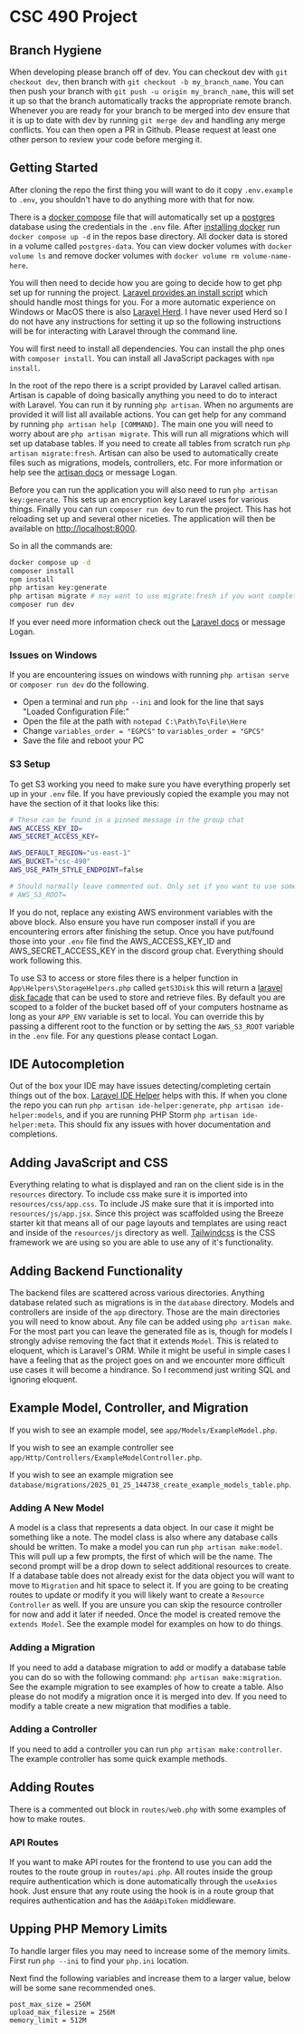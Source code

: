 # CSC 490 Project

## Branch Hygiene

When developing please branch off of dev. You can checkout dev with `git checkout dev`, then branch with `git checkout -b my_branch_name`. You can then push your branch with `git push -u origin my_branch_name`, this will set it up so that the branch automatically tracks the appropriate remote branch. Whenever you are ready for your branch to be merged into dev ensure that it is up to date with dev by running `git merge dev` and handling any merge conflicts. You can then open a PR in Github. Please request at least one other person to review your code before merging it.

## Getting Started

After cloning the repo the first thing you will want to do it copy `.env.example` to `.env`, you shouldn't have to do anything more with that for now.

There is a [docker compose](https://docs.docker.com/compose/) file that will automatically set up a [postgres](https://www.postgresql.org/) database using the credentials in the `.env` file. After [installing docker](https://docs.docker.com/get-started/) run `docker compose up -d` in the repos base directory. All docker data is stored in a volume called `postgres-data`. You can view docker volumes with `docker volume ls` and remove docker volumes with `docker volume rm volume-name-here`.

You will then need to decide how you are going to decide how to get php set up for running the project. [Laravel provides an install script](https://laravel.com/docs/11.x#installing-php) which should handle most things for you. For a more automatic experience on Windows or MacOS there is also [Laravel Herd](https://herd.laravel.com/). I have never used Herd so I do not have any instructions for setting it up so the following instructions will be for interacting with Laravel through the command line.

You will first need to install all dependencies. You can install the php ones with `composer install`. You can install all JavaScript packages with `npm install`.

In the root of the repo there is a script provided by Laravel called artisan. Artisan is capable of doing basically anything you need to do to interact with Laravel. You can run it by running `php artisan`. When no arguments are provided it will list all available actions. You can get help for any command by running `php artisan help [COMMAND]`. The main one you will need to worry about are `php artisan migrate`. This will run all migrations which will set up database tables. If you need to create all tables from scratch run `php artisan migrate:fresh`. Artisan can also be used to automatically create files such as migrations, models, controllers, etc. For more information or help see the [artisan docs](https://laravel.com/docs/11.x/artisan#main-content) or message Logan.

Before you can run the application you will also need to run `php artisan key:generate`. This sets up an encryption key Laravel uses for various things. Finally you can run `composer run dev` to run the project. This has hot reloading set up and several other niceties. The application will then be available on [http://localhost:8000](http://localhost:8000).

So in all the commands are:

```bash
docker compose up -d
composer install
npm install
php artisan key:generate
php artisan migrate # may want to use migrate:fresh if you want completely fresh tables
composer run dev
```

If you ever need more information check out the [Laravel docs](https://laravel.com/docs/11.x) or message Logan.

### Issues on Windows

If you are encountering issues on windows with running `php artisan serve` or `composer run dev` do the following.

- Open a terminal and run `php --ini` and look for the line that says "Loaded Configuration File:"
- Open the file at the path with `notepad C:\Path\To\File\Here`
- Change `variables_order = "EGPCS"` to `variables_order = "GPCS"`
- Save the file and reboot your PC

### S3 Setup

To get S3 working you need to make sure you have everything properly set up in your `.env` file. If you have previously copied the example you may not have the section of it that looks like this:

```bash
# These can be found in a pinned message in the group chat
AWS_ACCESS_KEY_ID=
AWS_SECRET_ACCESS_KEY=

AWS_DEFAULT_REGION="us-east-1"
AWS_BUCKET="csc-490"
AWS_USE_PATH_STYLE_ENDPOINT=false

# Should normally leave commented out. Only set if you want to use someone elses file root for testing purposes or if you want a fresh set of files.
# AWS_S3_ROOT=
```

If you do not, replace any existing AWS environment variables with the above block. Also ensure you have run composer install if you are encountering errors after finishing the setup. Once you have put/found those into your `.env` file find the AWS_ACCESS_KEY_ID and AWS_SECRET_ACCESS_KEY in the discord group chat. Everything should work following this.

To use S3 to access or store files there is a helper function in `App\Helpers\StorageHelpers.php` called `getS3Disk` this will return a [laravel disk facade](https://laravel.com/docs/11.x/filesystem#obtaining-disk-instances) that can be used to store and retrieve files. By default you are scoped to a folder of the bucket based off of your computers hostname as long as your `APP_ENV` variable is set to local. You can override this by passing a different root to the function or by setting the `AWS_S3_ROOT` variable in the `.env` file. For any questions please contact Logan.

## IDE Autocompletion

Out of the box your IDE may have issues detecting/completing certain things out of the box. [Laravel IDE Helper](https://github.com/barryvdh/laravel-ide-helper) helps with this. If when you clone the repo you can run `php artisan ide-helper:generate`, `php artisan ide-helper:models`, and if you are running PHP Storm `php artisan ide-helper:meta`. This should fix any issues with hover documentation and completions.

## Adding JavaScript and CSS

Everything relating to what is displayed and ran on the client side is in the `resources` directory. To include css make sure it is imported into `resources/css/app.css`. To include JS make sure that it is imported into `resources/js/app.jsx`. Since this project was scaffolded using the Breeze starter kit that means all of our page layouts and templates are using react and inside of the `resources/js` directory as well. [Tailwindcss](https://tailwindcss.com/) is the CSS framework we are using so you are able to use any of it's functionality.

## Adding Backend Functionality

The backend files are scattered across various directories. Anything database related such as migrations is in the `database` directory. Models and controllers are inside of the `app` directory. Those are the main directories you will need to know about. Any file can be added using `php artisan make`. For the most part you can leave the generated file as is, though for models I strongly advise removing the fact that it extends `Model`. This is related to eloquent, which is Laravel's ORM. While it might be useful in simple cases I have a feeling that as the project goes on and we encounter more difficult use cases it will become a hindrance. So I recommend just writing SQL and ignoring eloquent.


## Example Model, Controller, and Migration

If you wish to see an example model, see `app/Models/ExampleModel.php`.

If you wish to see an example controller see `app/Http/Controllers/ExampleModelController.php`.

If you wish to see an example migration see `database/migrations/2025_01_25_144738_create_example_models_table.php`.

### Adding A New Model

A model is a class that represents a data object. In our case it might be something like a note. The model class is also where any database calls should be written. To make a model you can run `php artisan make:model`. This will pull up a few prompts, the first of which will be the name. The second prompt will be a drop down to select additional resources to create. If a database table does not already exist for the data object you will want to move to `Migration` and hit space to select it. If you are going to be creating routes to update or modify it you will likely want to create a `Resource Controller` as well. If you are unsure you can skip the resource controller for now and add it later if needed. Once the model is created remove the `extends Model`. See the example model for examples on how to do things.

### Adding a Migration

If you need to add a database migration to add or modify a database table you can do so with the following command: `php artisan make:migration`. See the example migration to see examples of how to create a table. Also please do not modify a migration once it is merged into dev. If you need to modify a table create a new migration that modifies a table.

### Adding a Controller

If you need to add a controller you can run `php artisan make:controller`. The example controller has some quick example methods.

## Adding Routes

There is a commented out block in `routes/web.php` with some examples of how to make routes.

### API Routes

If you want to make API routes for the frontend to use you can add the routes to the route group in `routes/api.php`. All routes inside the group require authentication which is done automatically through the `useAxios` hook. Just ensure that any route using the hook is in a route group that requires authentication and has the `AddApiToken` middleware.

## Upping PHP Memory Limits

To handle larger files you may need to increase some of the memory limits. First run `php --ini` to find your `php.ini` location.

Next find the following variables and increase them to a larger value, below will be some sane recommended ones.

```
post_max_size = 256M
upload_max_filesize = 256M
memory_limit = 512M
```
